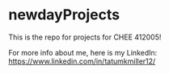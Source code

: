 # newdayProjects
This is the repo for projects for CHEE 412005!


For more info about me, here is my LinkedIn: https://www.linkedin.com/in/tatumkmiller12/ 
